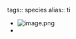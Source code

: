 tags:: species
alias:: ti

- ![image.png](https://peach-geographical-bat-397.mypinata.cloud/ipfs/QmbsUCzF5tgmdS81usNWFb7JML19qi43whVABScDCAo4dH)
-